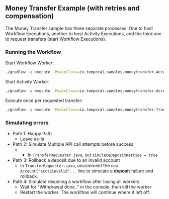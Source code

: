 ## Money Transfer Example (with retries and compensation)

The Money Transfer sample has three separate processes.
One to host Workflow Executions, another to host Activity Executions, and the third one to request transfers (start Workflow Executions).

### Running the Workflow

Start Workflow Worker:

```bash
./gradlew -q execute -PmainClass=io.temporal.samples.moneytransfer.AccountTransferWorker --console=plain
```

Start Activity Worker:

```bash
./gradlew -q execute -PmainClass=io.temporal.samples.moneytransfer.AccountActivityWorker --console=plain
```

Execute once per requested transfer:

```bash
./gradlew -q execute -PmainClass=io.temporal.samples.moneytransfer.TransferRequester
```

### **Simulating errors**

- Path 1: Happy Path
  - Leave as-is
- Path 2: Simulate Multiple API call attempts before success
  - - In `TransferRequester.java`, set `simulateDepositRetries = true`
- Path 3: Rollback a deposit due to an invalid account 
  - In `TransferRequester.java`, uncomment the `new Account("acct2invalid"...` line to simulate a **deposit** failure and rollback.
- Path 4: Simulate resuming a workflow after losing all workers
  - Wait for "Withdrawal done.." in the console, then kill the worker
  - Restart the worker. The workflow will continue where it left off.
